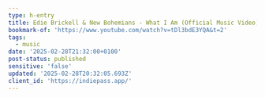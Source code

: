 ```yaml
---
type: h-entry
title: Edie Brickell & New Bohemians - What I Am (Official Music Video)
bookmark-of: 'https://www.youtube.com/watch?v=tDl3bdE3YQA&t=2'
tags:
  - music
date: '2025-02-28T21:32:00+0100'
post-status: published
sensitive: 'false'
updated: '2025-02-28T20:32:05.693Z'
client_id: 'https://indiepass.app/'
---
```


